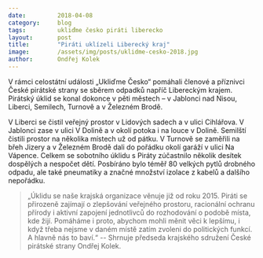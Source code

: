 ```yaml
---
date:         2018-04-08
category:     blog
tags:         ukliďme česko piráti liberecko 
layout:       post
title:        "Piráti uklízeli Liberecký kraj" 
image:        /assets/img/posts/uklidme-cesko-2018.jpg
author:       Ondřej Kolek
---
```

V rámci celostátní události „Ukliďme Česko“ pomáhali členové a příznivci České pirátské strany se sběrem odpadků napříč Libereckým krajem. Pirátský úklid se konal dokonce v pěti městech – v Jablonci nad Nisou, Liberci, Semilech, Turnově a v Železném Brodě.

V Liberci se čistil veřejný prostor v Lidových sadech a v ulici Cihlářova. V Jablonci zase v ulici V Dolině a v okolí potoka i na louce v Dolině. Semilští čistili prostor na několika místech už od pátku. V Turnově se zaměřili na břeh Jizery a v Železném Brodě dali do pořádku okolí garáží v ulici Na Vápence.
Celkem se sobotního úklidu s Piráty zúčastnilo několik desítek dospělých a nespočet dětí. Posbíráno bylo téměř 80 velkých pytlů drobného odpadu, ale také pneumatiky a značné množství izolace z kabelů a dalšího nepořádku.

>„Úklidu se naše krajská organizace věnuje již od roku 2015. Piráti se přirozeně zajímají o zlepšování veřejného prostoru, racionální ochranu přírody i aktivní zapojení jednotlivců do rozhodování o podobě místa, kde žijí. Pomáháme i proto, abychom mohli měnit věci k lepšímu, i když třeba nejsme v daném místě zatím zvoleni do politických funkcí. A hlavně nás to baví.“  -- Shrnuje předseda krajského sdružení České pirátské strany Ondřej Kolek.
